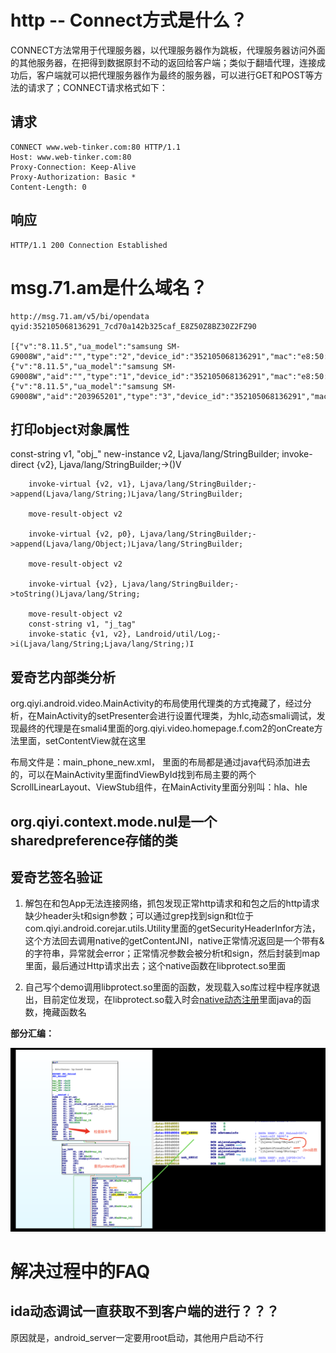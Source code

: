
# http -- Connect方式是什么？
CONNECT方法常用于代理服务器，以代理服务器作为跳板，代理服务器访问外面的其他服务器，在把得到数据原封不动的返回给客户端；类似于翻墙代理，连接成功后，客户端就可以把代理服务器作为最终的服务器，可以进行GET和POST等方法的请求了；CONNECT请求格式如下：

## 请求

```
CONNECT www.web-tinker.com:80 HTTP/1.1
Host: www.web-tinker.com:80
Proxy-Connection: Keep-Alive
Proxy-Authorization: Basic *
Content-Length: 0
```
## 响应

```
HTTP/1.1 200 Connection Established
```


# msg.71.am是什么域名？


```
http://msg.71.am/v5/bi/opendata
qyid:352105068136291_7cd70a142b325caf_E8Z50Z8BZ30Z2FZ90

[{"v":"8.11.5","ua_model":"samsung SM-G9008W","aid":"","type":"2","device_id":"352105068136291","mac":"e8:50:8b:30:2f:90","imei":"352105068136291","openudid":"7cd70a142b325caf","androidid":"7cd70a142b325caf","bt_mac":"02:00:00:00:00:00","pkg":"com.qiyi.video","key":"591a3d5e95c34d3f4e2373d2df3fd506","sid":"qbzv7j0s70u01hwn","os_v":"6.0.1","brand":"samsung","resolution":"1080x1920","network":"1","cell_id":"169918453","gps_lon":"104.082021","gps_lat":"30.543431","tvid":"","cid":"","pid":"","duration":"17871","os_t":"Android","lang":"zh"},{"v":"8.11.5","ua_model":"samsung SM-G9008W","aid":"","type":"1","device_id":"352105068136291","mac":"e8:50:8b:30:2f:90","imei":"352105068136291","openudid":"7cd70a142b325caf","androidid":"7cd70a142b325caf","bt_mac":"02:00:00:00:00:00","pkg":"com.qiyi.video","key":"591a3d5e95c34d3f4e2373d2df3fd506","sid":"tl5ndfmwa9zs6206","os_v":"6.0.1","brand":"samsung","resolution":"1080x1920","network":"1","cell_id":"169918453","gps_lon":"104.082021","gps_lat":"30.543431","tvid":"","cid":"","pid":"","duration":"","os_t":"Android","lang":"zh"},{"v":"8.11.5","ua_model":"samsung SM-G9008W","aid":"203965201","type":"3","device_id":"352105068136291","mac":"e8:50:8b:30:2f:90","imei":"352105068136291","openudid":"7cd70a142b325caf","androidid":"7cd70a142b325caf","bt_mac":"02:00:00:00:00:00","pkg":"com.qiyi.video","key":"591a3d5e95c34d3f4e2373d2df3fd506","sid":"tl5ndfmwa9zs6206","os_v":"6.0.1","brand":"samsung","resolution":"1080x1920","network":"1","cell_id":"169918453","gps_lon":"104.082021","gps_lat":"30.543431","tvid":"692992100","cid":"-1","pid":"50a0d79ec72392387d2d477bd198d466","duration":"","os_t":"Android","lang":"zh"}]

```


## 打印object对象属性

const-string v1, "obj_"
        new-instance v2, Ljava/lang/StringBuilder;
        invoke-direct {v2}, Ljava/lang/StringBuilder;-><init>()V
	
	    invoke-virtual {v2, v1}, Ljava/lang/StringBuilder;->append(Ljava/lang/String;)Ljava/lang/StringBuilder;

	    move-result-object v2

	    invoke-virtual {v2, p0}, Ljava/lang/StringBuilder;->append(Ljava/lang/Object;)Ljava/lang/StringBuilder;

	    move-result-object v2

	    invoke-virtual {v2}, Ljava/lang/StringBuilder;->toString()Ljava/lang/String;

	    move-result-object v2
	    const-string v1, "j_tag"
	    invoke-static {v1, v2}, Landroid/util/Log;->i(Ljava/lang/String;Ljava/lang/String;)I


## 爱奇艺内部类分析

org.qiyi.android.video.MainActivity的布局使用代理类的方式掩藏了，经过分析，在MainActivity的setPresenter会进行设置代理类，为hlc,动态smali调试，发现最终的代理是在smali4里面的org.qiyi.video.homepage.f.com2的onCreate方法里面，setContentView就在这里

布局文件是：main_phone_new.xml， 里面的布局都是通过java代码添加进去的，可以在MainActivity里面findViewById找到布局主要的两个ScrollLinearLayout、ViewStub组件，在MainActivity里面分别叫：hla、hle

## org.qiyi.context.mode.nul是一个sharedpreference存储的类

## 爱奇艺签名验证

1. 解包在和包App无法连接网络，抓包发现正常http请求和和包之后的http请求缺少header头t和sign参数；可以通过grep找到sign和t位于com.qiyi.android.corejar.utils.Utility里面的getSecurityHeaderInfor方法，这个方法回去调用native的getContentJNI，native正常情况返回是一个带有&的字符串，异常就会error；正常情况参数会被分析t和sign，然后封装到map里面，最后通过Http请求出去；这个native函数在libprotect.so里面

2. 自己写个demo调用libprotect.so里面的函数，发现载入so库过程中程序就退出，目前定位发现，在libprotect.so载入时会[native动态注册][1]里面java的函数，掩藏函数名

__部分汇编：__

![native_register](native_register.png)

# 解决过程中的FAQ
## ida动态调试一直获取不到客户端的进行？？？

原因就是，android_server一定要用root启动，其他用户启动不行

[1]:自己写个文档
